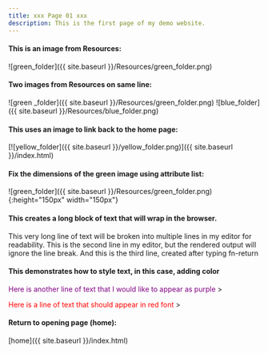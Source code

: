 ```yaml
---
title: xxx Page 01 xxx
description: This is the first page of my demo website.
---
```


<!-- 
Note in the following, I use the {{ site.baseurl }} variable to ensure that the path is correct when accessing resources in the Resources folder, regardless of where the markdown file is located in the directory structure. This is particularly useful when the markdown file is in a subdirectory, as it allows the correct path to be constructed without needing to manually adjust the relative path each time the file is moved or copied to a different location.
-->

#### This is an image from Resources:
![green_folder]({{ site.baseurl }}/Resources/green_folder.png)

#### Two images from Resources on same line:
![green _folder]({{ site.baseurl }}/Resources/green_folder.png) ![blue_folder]({{ site.baseurl }}/Resources/blue_folder.png)

#### This uses an image to link back to the home page:
<!-- 
Note in the following, if I use index.md, VSCode previews correctly but the 
browser displays the markdown file as plain text. If I use index.html, the browser
renders the page correctly, but the link is broken in VSCode. 
Use this technique to create a clickable image link back to the home page.
-->

[![yellow_folder]({{ site.baseurl }}/yellow_folder.png)]({{ site.baseurl }}/index.html)

#### Fix the dimensions of the green image using attribute list:
![green_folder]({{ site.baseurl }}/Resources/green_folder.png){:height="150px" width="150px"}

#### This creates a long block of text that will wrap in the browser. 
<!-- 
Note in the following, I am attempting to break a long line of text into multiple lines in my editor for readability. The first two lines I copied and pasted from a reference. The third line I typed manually. I used the fn-return keystroke to create a new line in my editor.

-->

This very long line of text will be broken into multiple lines in my editor for readability.
This is the second line in my editor, but the rendered output will ignore the line break.
And this is the third line, created after typing fn-return 

#### This demonstrates how to style text, in this case, adding color

<span style="color: purple;">Here is another line of text that I would like to appear as purple </span>>

<span style="color: #FF0000;">Here is a line of text that should appear in red font </span>>

#### Return to opening page (home):
<!-- 
Note use of index.html rather than index.md 
-->
[home]({{ site.baseurl }}/index.html)